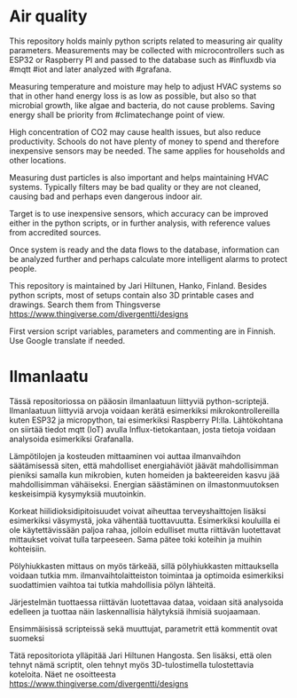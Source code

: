 # Air quality
This repository holds mainly python scripts related to measuring air quality parameters. Measurements may be collected with microcontrollers such as ESP32 or Raspberry PI and passed to the database such as #influxdb via #mqtt #iot and later analyzed with #grafana.

Measuring temperature and moisture may help to adjust HVAC systems so that in other hand energy loss is as low as possible, but also so that microbial growth, like algae and bacteria, do not cause problems.  Saving energy shall be priority from #climatechange point of view.

High concentration of CO2 may cause health issues, but also reduce productivity. Schools do not have plenty of money to spend and therefore inexpensive sensors may be needed. The same applies for households and other locations. 

Measuring dust particles is also important and helps maintaining HVAC systems. Typically filters may be bad quality or they are not cleaned, causing bad and perhaps even dangerous indoor air.

Target is to use inexpensive sensors, which accuracy can be improved either in the python scripts, or in further analysis, with reference values from accredited sources. 

Once system is ready and the data flows to the database, information can be analyzed further and perhaps calculate more intelligent alarms to protect people.

This repository is maintained by Jari Hiltunen, Hanko, Finland. Besides python scripts, most of setups contain also 3D printable cases and drawings. Search them from Thingsverse https://www.thingiverse.com/divergentti/designs

First version script variables, parameters and commenting are in Finnish. Use Google translate if needed.

# Ilmanlaatu
Tässä repositoriossa on pääosin ilmanlaatuun liittyviä python-scriptejä. Ilmanlaatuun liittyviä arvoja voidaan kerätä esimerkiksi mikrokontrollereilla kuten ESP32 ja micropython, tai esimerkiksi Raspberry PI:lla. Lähtökohtana on siirtää tiedot mqtt (IoT) avulla Influx-tietokantaan, josta tietoja voidaan analysoida esimerkiksi Grafanalla.

Lämpötilojen ja kosteuden mittaaminen voi auttaa ilmanvaihdon säätämisessä siten, että mahdolliset energiahäviöt jäävät mahdollisimman pieniksi samalla kun mikrobien, kuten homeiden ja bakteereiden kasvu jää mahdollisimman vähäiseksi. Energian säästäminen on ilmastonmuutoksen keskeisimpiä kysymyksiä muutoinkin.

Korkeat hiilidioksidipitoisuudet voivat aiheuttaa terveyshaittojen lisäksi esimerkiksi väsymystä, joka vähentää tuottavuutta. Esimerkiksi kouluilla ei ole käytettävissään paljoa rahaa, jolloin edulliset mutta riittävän luotettavat mittaukset voivat tulla tarpeeseen. Sama pätee toki koteihin ja muihin kohteisiin. 

Pölyhiukkasten mittaus on myös tärkeää, sillä pölyhiukkasten mittauksella voidaan tutkia mm. ilmanvaihtolaitteiston toimintaa ja optimoida esimerkiksi suodattimien vaihtoa tai tutkia mahdollisia pölyn lähteitä.

Järjestelmän tuottaessa riittävän luotettavaa dataa, voidaan sitä analysoida edelleen ja tuottaa näin laskennallisia hälytyksiä ihmisiä suojaamaan.

Ensimmäisissä scripteissä sekä muuttujat, parametrit että kommentit ovat suomeksi

Tätä repositoriota ylläpitää Jari Hiltunen Hangosta. Sen lisäksi, että olen tehnyt nämä scriptit, olen tehnyt myös  3D-tulostimella tulostettavia koteloita. Näet ne osoitteesta https://www.thingiverse.com/divergentti/designs

